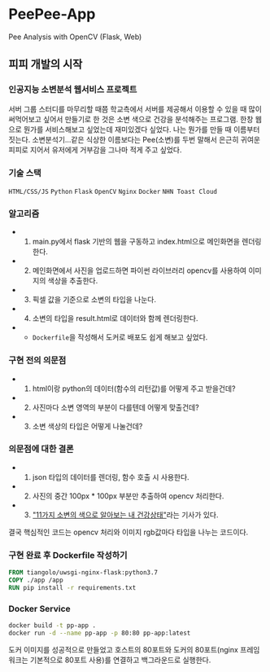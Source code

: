 # PeePee-App
Pee Analysis with OpenCV (Flask, Web)

## 피피 개발의 시작
### 인공지능 소변분석 웹서비스 프로젝트
서버 그룹 스터디를 마무리할 때쯤 학교측에서 서버를 제공해서 이용할 수 있을 때 많이 써먹어보고 싶어서 만들기로 한 것은 소변 색으로 건강을 분석해주는 프로그램. 한창 웹으로 뭔가를 서비스해보고 싶었는데 재미있겠다 싶었다. 나는 뭔가를 만들 때 이름부터 짓는다. 소변분석기...같은 식상한 이름보다는 Pee(소변)를 두번 말해서 은근히 귀여운 피피로 지어서 유저에게 거부감을 그나마 적게 주고 싶었다.

### 기술 스택
`HTML/CSS/JS` `Python` `Flask` `OpenCV` `Nginx` `Docker` `NHN Toast Cloud`

### 알고리즘
- 1. main.py에서 flask 기반의 웹을 구동하고 index.html으로 메인화면을 렌더링한다.
- 2. 메인화면에서 사진을 업로드하면 파이썬 라이브러리 opencv를 사용하여 이미지의 색상을 추출한다.
- 3. 픽셀 값을 기준으로 소변의 타입을 나눈다.
- 4. 소변의 타입을 result.html로 데이터와 함께 렌더링한다.
- + `Dockerfile`을 작성해서 도커로 배포도 쉽게 해보고 싶었다.

### 구현 전의 의문점
- 1. html이랑 python의 데이터(함수의 리턴값)를 어떻게 주고 받을건데?
- 2. 사진마다 소변 영역의 부분이 다를텐데 어떻게 맞출건데?
- 3. 소변 색상의 타입은 어떻게 나눌건데?

### 의문점에 대한 결론
- 1. json 타입의 데이터를 렌더링, 함수 호출 시 사용한다.
- 2. 사진의 중간 100px * 100px 부분만 추출하여 opencv 처리한다.
- 3. <a href="https://news.joins.com/article/21381482">"11가지 소변의 색으로 알아보는 내 건강상태"</a>라는 기사가 있다.


결국 핵심적인 코드는 opencv 처리와 이미지 rgb값마다 타입을 나누는 코드이다.

### 구현 완료 후 Dockerfile 작성하기
```dockerfile
FROM tiangolo/uwsgi-nginx-flask:python3.7
COPY ./app /app
RUN pip install -r requirements.txt
```
### Docker Service
```bash
docker build -t pp-app .
docker run -d --name pp-app -p 80:80 pp-app:latest
```
도커 이미지를 성공적으로 만들었고 호스트의 80포트와 도커의 80포트(nginx 프레임워크는 기본적으로 80포트 사용)를 연결하고 백그라운드로 실행한다.
